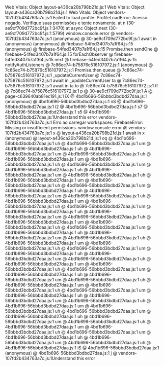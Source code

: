 Web Vitals: Object
layout-a436ca20b798b21d.js:1 Web Vitals: Object
layout-a436ca20b798b21d.js:1 Web Vitals: Object
vendors-107fd2b434763a7c.js:1 Failed to load profile: ProfileLoadError: Acesso negado. Verifique suas permissões e tente novamente.
at n (30-ae9cf709d772bc9f.js:1:3470)
at async Object.next (30-ae9cf709d772bc9f.js:1:5799)
window.console.error @ vendors-107fd2b434763a7c.js:1
(anonymous) @ 30-ae9cf709d772bc9f.js:1
await in (anonymous)
(anonymous) @ firebase-54fed3407b7a1f64.js:15
(anonymous) @ firebase-54fed3407b7a1f64.js:15
Promise.then
sendOne @ firebase-54fed3407b7a1f64.js:15
forEachObserver @ firebase-54fed3407b7a1f64.js:15
next @ firebase-54fed3407b7a1f64.js:15
notifyAuthListeners @ 7c86ec74-b75876c516107972.js:1
(anonymous) @ 7c86ec74-b75876c516107972.js:1
Promise.then
queue @ 7c86ec74-b75876c516107972.js:1
\_updateCurrentUser @ 7c86ec74-b75876c516107972.js:1
await in \_updateCurrentUser
ta @ 7c86ec74-b75876c516107972.js:1
await in ta
to @ 7c86ec74-b75876c516107972.js:1
tf @ 7c86ec74-b75876c516107972.js:1
p @ 30-ae9cf709d772bc9f.js:1
A @ page-c639640ab81ec191.js:1
iX @ 4bd1b696-56bbbd3bdbd27daa.js:1
(anonymous) @ 4bd1b696-56bbbd3bdbd27daa.js:1
nS @ 4bd1b696-56bbbd3bdbd27daa.js:1
i2 @ 4bd1b696-56bbbd3bdbd27daa.js:1
s7 @ 4bd1b696-56bbbd3bdbd27daa.js:1
s5 @ 4bd1b696-56bbbd3bdbd27daa.js:1Understand this error
vendors-107fd2b434763a7c.js:1 Erro ao carregar workspaces: FirebaseError: Missing or insufficient permissions.
window.console.error @ vendors-107fd2b434763a7c.js:1
x @ layout-a436ca20b798b21d.js:1
await in x
(anonymous) @ layout-a436ca20b798b21d.js:1
oq @ 4bd1b696-56bbbd3bdbd27daa.js:1
uh @ 4bd1b696-56bbbd3bdbd27daa.js:1
um @ 4bd1b696-56bbbd3bdbd27daa.js:1
uh @ 4bd1b696-56bbbd3bdbd27daa.js:1
um @ 4bd1b696-56bbbd3bdbd27daa.js:1
uh @ 4bd1b696-56bbbd3bdbd27daa.js:1
um @ 4bd1b696-56bbbd3bdbd27daa.js:1
uh @ 4bd1b696-56bbbd3bdbd27daa.js:1
um @ 4bd1b696-56bbbd3bdbd27daa.js:1
uh @ 4bd1b696-56bbbd3bdbd27daa.js:1
um @ 4bd1b696-56bbbd3bdbd27daa.js:1
uh @ 4bd1b696-56bbbd3bdbd27daa.js:1
um @ 4bd1b696-56bbbd3bdbd27daa.js:1
uh @ 4bd1b696-56bbbd3bdbd27daa.js:1
um @ 4bd1b696-56bbbd3bdbd27daa.js:1
uh @ 4bd1b696-56bbbd3bdbd27daa.js:1
um @ 4bd1b696-56bbbd3bdbd27daa.js:1
uh @ 4bd1b696-56bbbd3bdbd27daa.js:1
um @ 4bd1b696-56bbbd3bdbd27daa.js:1
uh @ 4bd1b696-56bbbd3bdbd27daa.js:1
um @ 4bd1b696-56bbbd3bdbd27daa.js:1
uh @ 4bd1b696-56bbbd3bdbd27daa.js:1
um @ 4bd1b696-56bbbd3bdbd27daa.js:1
uh @ 4bd1b696-56bbbd3bdbd27daa.js:1
um @ 4bd1b696-56bbbd3bdbd27daa.js:1
uh @ 4bd1b696-56bbbd3bdbd27daa.js:1
um @ 4bd1b696-56bbbd3bdbd27daa.js:1
uh @ 4bd1b696-56bbbd3bdbd27daa.js:1
um @ 4bd1b696-56bbbd3bdbd27daa.js:1
uh @ 4bd1b696-56bbbd3bdbd27daa.js:1
um @ 4bd1b696-56bbbd3bdbd27daa.js:1
uh @ 4bd1b696-56bbbd3bdbd27daa.js:1
um @ 4bd1b696-56bbbd3bdbd27daa.js:1
uh @ 4bd1b696-56bbbd3bdbd27daa.js:1
um @ 4bd1b696-56bbbd3bdbd27daa.js:1
uh @ 4bd1b696-56bbbd3bdbd27daa.js:1
um @ 4bd1b696-56bbbd3bdbd27daa.js:1
uh @ 4bd1b696-56bbbd3bdbd27daa.js:1
um @ 4bd1b696-56bbbd3bdbd27daa.js:1
uh @ 4bd1b696-56bbbd3bdbd27daa.js:1
um @ 4bd1b696-56bbbd3bdbd27daa.js:1
uh @ 4bd1b696-56bbbd3bdbd27daa.js:1
um @ 4bd1b696-56bbbd3bdbd27daa.js:1
uh @ 4bd1b696-56bbbd3bdbd27daa.js:1
um @ 4bd1b696-56bbbd3bdbd27daa.js:1
uh @ 4bd1b696-56bbbd3bdbd27daa.js:1
um @ 4bd1b696-56bbbd3bdbd27daa.js:1
uh @ 4bd1b696-56bbbd3bdbd27daa.js:1
um @ 4bd1b696-56bbbd3bdbd27daa.js:1
uh @ 4bd1b696-56bbbd3bdbd27daa.js:1
um @ 4bd1b696-56bbbd3bdbd27daa.js:1
uh @ 4bd1b696-56bbbd3bdbd27daa.js:1
um @ 4bd1b696-56bbbd3bdbd27daa.js:1
uh @ 4bd1b696-56bbbd3bdbd27daa.js:1
um @ 4bd1b696-56bbbd3bdbd27daa.js:1
uh @ 4bd1b696-56bbbd3bdbd27daa.js:1
um @ 4bd1b696-56bbbd3bdbd27daa.js:1
uh @ 4bd1b696-56bbbd3bdbd27daa.js:1
um @ 4bd1b696-56bbbd3bdbd27daa.js:1
uh @ 4bd1b696-56bbbd3bdbd27daa.js:1
iS @ 4bd1b696-56bbbd3bdbd27daa.js:1
(anonymous) @ 4bd1b696-56bbbd3bdbd27daa.js:1
j @ vendors-107fd2b434763a7c.js:1Understand this error

